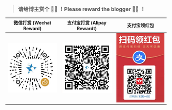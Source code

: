 > ### 请给博主赏个 :poultry_leg::poultry_leg: ！Please reward the blogger :poultry_leg::poultry_leg: ！
  


| 微信打赏 (Wechat Reward)     | 支付宝打赏 (Alipay Rewardt) |支付宝领红包 |
| ----------- | ----------- |----------- |
| ![Wechat Reward](./Pictures/Wechat%20Reward.png)      | ![Alipay Rewardt](Pictures/Alipay%20Rewardt.png)    | ![Alipay Red Packet.png](Pictures/Alipay%20Red%20Packet.png)   |
